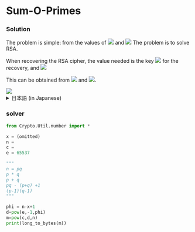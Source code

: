# Sum-O-Primes

### Solution
The problem is simple: from the values of <img src="https://latex.codecogs.com/svg.image?n=pq"> and <img src="https://latex.codecogs.com/svg.image?x=p&plus;q" /> The problem is to solve RSA.

When recovering the RSA cipher, the value needed is the key <img src="https://latex.codecogs.com/svg.image?d"/> for the recovery, and
<img src="https://latex.codecogs.com/svg.image?d=e^{-1}&space;\pmod{(p-1)(q-1)}"/>


 This can be obtained from <img src="https://latex.codecogs.com/svg.image?n"/> and <img src="https://latex.codecogs.com/svg.image?x"/>.


<img src="https://latex.codecogs.com/svg.image?(p-1)(q-1)&space;=&space;pq&space;-&space;p&space;-&space;q&space;&plus;&space;1&space;=&space;pq&space;-&space;(p&plus;q)&space;&plus;&space;1&space;=&space;n&space;-&space;x&space;&plus;&space;1" />


<details>
<summary>日本語 (in Japanese)</summary>

この問題は，シンプルで，<img src="https://latex.codecogs.com/svg.image?n=pq">と<img src="https://latex.codecogs.com/svg.image?x=p&plus;q" />の値からRSAを解く問題です．

RSA暗号を復元するときに必要な値は復元のための鍵<img src="https://latex.codecogs.com/svg.image?d"/>であり，
<img src="https://latex.codecogs.com/svg.image?d=e^{-1}&space;\pmod{(p-1)(q-1)}"/>
で求めることができます．
つまり，<img src="https://latex.codecogs.com/svg.image?(p-1)(q-1)"/>が求まれば良く，これは<img src="https://latex.codecogs.com/svg.image?n"/>と<img src="https://latex.codecogs.com/svg.image?x"/>から求めることができます．

<img src="https://latex.codecogs.com/svg.image?(p-1)(q-1)&space;=&space;pq&space;-&space;p&space;-&space;q&space;&plus;&space;1&space;=&space;pq&space;-&space;(p&plus;q)&space;&plus;&space;1&space;=&space;n&space;-&space;x&space;&plus;&space;1" />


</details>

### solver
```python
from Crypto.Util.number import *

x = (omitted)
n = 
c = 
e = 65537

"""
n = pq
p * q
p + q
pq - (p+q) +1
(p-1)(q-1)
"""

phi = n-x+1
d=pow(e,-1,phi)
m=pow(c,d,n)
print(long_to_bytes(m))
```



